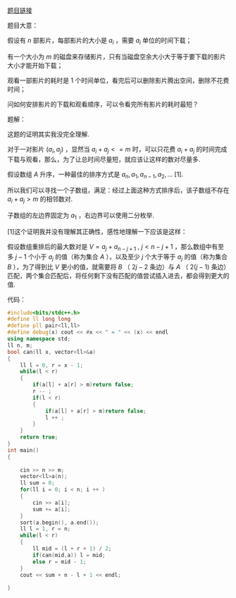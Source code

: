 [题目链接](https://codeforces.com/contest/1765/problem/D)

题目大意：

假设有 $n$ 部影片，每部影片的大小是 $a_i$ ，需要 $a_i$ 单位的时间下载；

有一个大小为 $m$ 的磁盘来存储影片，只有当磁盘空余大小大于等于要下载的影片大小才能开始下载；

观看一部影片的耗时是 $1$ 个时间单位，看完后可以删除影片腾出空间，删除不花费时间；

问如何安排影片的下载和观看顺序，可以令看完所有影片的耗时最短？

题解：

这题的证明其实我没完全理解.

对于一对影片 $(a_i,a_j)$ ，显然当 $a_i + a_j <= m$ 时，可以只花费 $a_i + a_j$ 的时间完成下载与观看，那么，为了让总时间尽量短，就应该让这样的数对尽量多.

假设数组 $A$ 升序，一种最佳的排序方式是 $a_n,a_1,a_{n-1},a_2,...$ [1].

所以我们可以寻找一个子数组，满足：经过上面这种方式排序后，该子数组不存在 $a_i + a_j > m$ 的相邻数对.

子数组的左边界固定为 $a_1$ ，右边界可以使用二分枚举.

[1]这个证明我并没有理解其正确性，感性地理解一下应该是这样：

假设数组重排后的最大数对是 $V = a_j + a_{n-j+1}$ , $j<n-j+1$ ，那么数组中有至多 $j-1$ 个小于 $a_j$ 的值（称为集合 $A$ ），以及至少 $j$ 个大于等于 $a_j$ 的值（称为集合 $B$ ），为了得到比 $V$ 更小的值，就需要将 $B$ （ $2j - 2$ 条边）与 $A$ （ $2(j-1)$ 条边）匹配，两个集合匹配后，将任何剩下没有匹配的值尝试插入进去，都会得到更大的值.

代码：

```c++
#include<bits/stdc++.h>
#define ll long long
#define pll pair<ll,ll>
#define debug(x) cout << #x << " = " << (x) << endl
using namespace std;
ll n, m;
bool can(ll x, vector<ll>&a)
{
	ll l = 0, r = x - 1;
	while(l < r)
	{
		if(a[l] + a[r] > m)return false;
		r -- ;
		if(l < r)
		{
			if(a[l] + a[r] > m)return false;
			l ++ ;
		}
	}
	return true;
}
int main()
{
	
	cin >> n >> m;
	vector<ll>a(n);
	ll sum = 0;
	for(ll i = 0; i < n; i ++ )
	{
		cin >> a[i];
		sum += a[i];
	}
	sort(a.begin(), a.end());
	ll l = 1, r = n;
	while(l < r)
	{
		ll mid = (l + r + 1) / 2;
		if(can(mid,a)) l = mid;
		else r = mid - 1;
	}
	cout << sum + n - l + 1 << endl;
	
}
```





